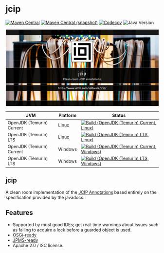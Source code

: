 jcip
===

[![Maven Central](https://img.shields.io/maven-central/v/com.io7m.jcip/com.io7m.jcip.svg?style=flat-square)](http://search.maven.org/#search%7Cga%7C1%7Cg%3A%22com.io7m.jcip%22)
[![Maven Central (snapshot)](https://img.shields.io/nexus/s/com.io7m.jcip/com.io7m.jcip?server=https%3A%2F%2Fs01.oss.sonatype.org&style=flat-square)](https://s01.oss.sonatype.org/content/repositories/snapshots/com/io7m/jcip/)
[![Codecov](https://img.shields.io/codecov/c/github/io7m-com/jcip.svg?style=flat-square)](https://codecov.io/gh/io7m-com/jcip)
![Java Version](https://img.shields.io/badge/17-java?label=java&color=e65cc3)

![com.io7m.jcip](./src/site/resources/jcip.jpg?raw=true)

| JVM | Platform | Status |
|-----|----------|--------|
| OpenJDK (Temurin) Current | Linux | [![Build (OpenJDK (Temurin) Current, Linux)](https://img.shields.io/github/actions/workflow/status/io7m-com/jcip/main.linux.temurin.current.yml)](https://www.github.com/io7m-com/jcip/actions?query=workflow%3Amain.linux.temurin.current)|
| OpenJDK (Temurin) LTS | Linux | [![Build (OpenJDK (Temurin) LTS, Linux)](https://img.shields.io/github/actions/workflow/status/io7m-com/jcip/main.linux.temurin.lts.yml)](https://www.github.com/io7m-com/jcip/actions?query=workflow%3Amain.linux.temurin.lts)|
| OpenJDK (Temurin) Current | Windows | [![Build (OpenJDK (Temurin) Current, Windows)](https://img.shields.io/github/actions/workflow/status/io7m-com/jcip/main.windows.temurin.current.yml)](https://www.github.com/io7m-com/jcip/actions?query=workflow%3Amain.windows.temurin.current)|
| OpenJDK (Temurin) LTS | Windows | [![Build (OpenJDK (Temurin) LTS, Windows)](https://img.shields.io/github/actions/workflow/status/io7m-com/jcip/main.windows.temurin.lts.yml)](https://www.github.com/io7m-com/jcip/actions?query=workflow%3Amain.windows.temurin.lts)|

## jcip

A clean room implementation of the [JCIP Annotations](https://jcip.net/) based entirely on the specification provided by the javadocs.

## Features

* Supported by most good IDEs; get real-time warnings about issues such as
  failing to acquire a lock before a guarded object is used.
* [OSGi-ready](https://www.osgi.org/)
* [JPMS-ready](https://en.wikipedia.org/wiki/Java_Platform_Module_System)
* Apache 2.0 / ISC license.


